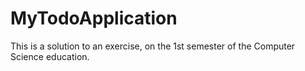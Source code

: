 # MyTodoApplication
This is a solution to an exercise, on the 1st semester of the Computer Science education.
